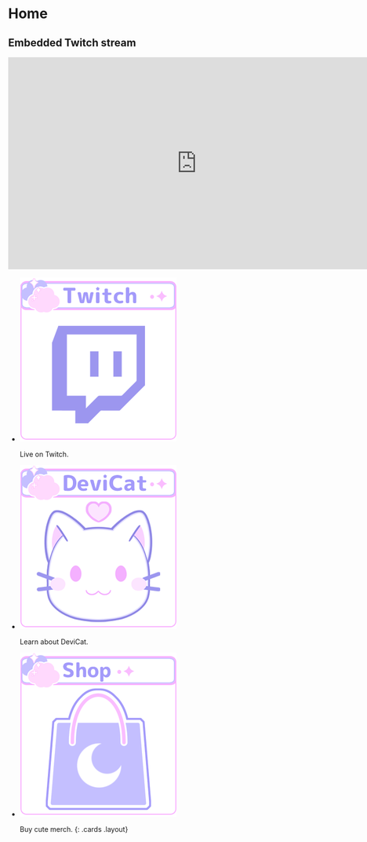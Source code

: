 # Home

<section class="jumbotron">
<h2 class="screenreader">Embedded Twitch stream</h2>
<iframe title="Watch DeviCat live!" src="https://player.twitch.tv?channel=devicat&parent=devicat.art" allowfullscreen="" style="border: 0" allow="autoplay; fullscreen" width="768" height="432"></iframe>
</section>

* [![](img/devicattwitch.png)](https://twitch.tv/devicat)

  Live on Twitch.

* [![DeviCat](img/AboutDeviCat.png)](devicat)

  Learn about DeviCat.

* [![Shop](img/devicatshop.png)](https://www.devicat-shop.fourthwall.com)

  Buy cute merch.
{: .cards .layout}
